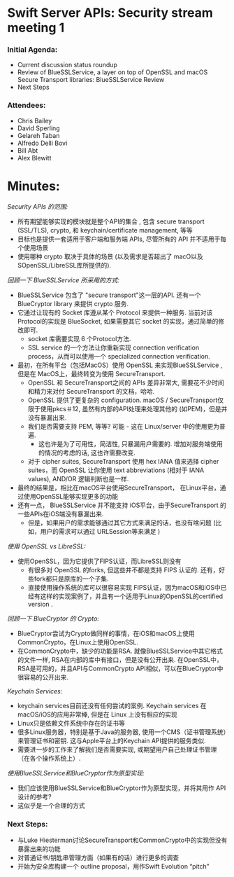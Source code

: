 # Swift Server APIs: Security stream meeting 1

### Initial Agenda:
* Current discussion status roundup
* Review of BlueSSLService, a layer on top of OpenSSL and macOS Secure Transport libraries:  BlueSSLService Review
* Next Steps

### Attendees:
* Chris Bailey
* David Sperling
* Gelareh Taban
* Alfredo Delli Bovi
* Bill Abt
* Alex Blewitt

# Minutes:

_Security APIs 的范围:_  
* 所有期望能够实现的模块就是整个API的集合 , 包含 secure transport (SSL/TLS), crypto, 和 keychain/certificate management, 等等
* 目标也是提供一套适用于客户端和服务端 APIs, 尽管所有的 API 并不适用于每个使用场景
* 使用哪种 crypto 取决于具体的场景 (以及需求是否超出了 macO以及SOpenSSL/LibreSSL库所提供的).

_回顾一下 BlueSSLService 所采用的方式:_  
* BlueSSLService 包含了 "secure transport"这一层的API. 还有一个 BlueCryptor library 来提供 crypto 服务.
* 它通过让现有的 Socket 库遵从某个 Protocol 来提供一种服务. 当前对该 Protocol的实现是 BlueSocket, 如果需要其它 socket 的实现，通过简单的修改即可.
  * socket 库需要实现 6 个Protocol方法.
  * SSL service 的一个方法让你重新实现 connection verification process，从而可以使用一个 specialized connection verification. 
* 最初，在所有平台（包括MacOS）使用 OpenSSL 来实现BlueSSLService , 但是在 MacOS上，最终转变为使用 SecureTransport.
  * OpenSSL 和 SecureTransport之间的 APIs 差异非常大, 需要花不少时间和精力来对付 SecureTransport 的文档，哈哈.
  * OpenSSL 提供了更复杂的 configuration. macOS / SecureTransport仅限于使用pkcs＃12, 虽然有内部的API处理来处理其他的 (如PEM)，但是并没有暴漏出来.
  * 我们是否需要支持 PEM, 等等? 可能 - 这在 Linux/server 中的使用更为普遍.
    * 这也许是为了可用性，简洁性, 只暴漏用户需要的. 增加对服务端使用的情况的考虑的话, 这也许需要改变.
  * 对于 cipher suites, SecureTransport 使用 hex IANA 值来选择 cipher suites，而 OpenSSL 让你使用 text abbreviations (相对于 IANA values), AND/OR 逻辑判断也是一样.
* 最终的结果是，相比在macOS平台使用SecureTransport， 在Linux平台，通过使用OpenSSL能够实现更多的功能
* 还有一点， BlueSSLService 并不能支持 iOS平台，由于SecureTransport 的一些APIs在iOS端没有暴漏出来.
  * 但是，如果用户的需求能够通过其它方式来满足的话，也没有啥问题 (比如，用户的需求可以通过 URLSession等来满足 )

_使用 OpenSSL vs LibreSSL:_  
* 使用OpenSSL，因为它提供了FIPS认证，而LibreSSL则没有
  * 有很多对 OpenSSL 的forks, 但这些并不都是支持 FIPS 认证的. 还有，好些fork都只是原库的一个子集.
  * 直接使用操作系统的库可以很容易实现 FIPS认证，因为macOS和iOS中已经有这样的实现案例了，并且有一个适用于Linux的OpenSSL的certified version .

_回顾一下 BlueCryptor 的 Crypto:_


* BlueCryptor尝试为Crypto做同样的事情，在iOS和macOS上使用CommonCrypto，在Linux上使用OpenSSL.
* 在CommonCrypto中，缺少的功能是RSA. 就像BlueSSLService中其它格式的文件一样, RSA在内部的库中有接口，但是没有公开出来. 在OpenSSL中，RSA是可用的，并且API与CommonCrypto API相似，可以在BlueCryptor中很容易的公开出来.

_Keychain Services:_
* keychain services目前还没有任何尝试的案例. Keychain services 在macOS/iOS的应用非常棒, 但是在 Linux 上没有相应的实现
* Linux只是依赖文件系统中存在的证书等
* 很多Linux服务器，特别是基于Java的服务器, 使用一个CMS（证书管理系统）来管理证书和密钥.  这与Apple平台上的Keychain API提供的服务类似.
* 需要进一步的工作来了解我们是否需要实现, 或期望用户自己处理证书管理（在各个操作系统上）.

_使用BlueSSLService和BlueCryptor作为原型实现:_  
* 我们应该使用BlueSSLService和BlueCryptor作为原型实现，并将其用作 API 设计的参考?
* 这似乎是一个合理的方式

### Next Steps:
* 与Luke Hiesterman讨论SecureTransport和CommonCrypto中的实现但没有暴露出来的功能
* 对普通证书/钥匙串管理方面（如果有的话）进行更多的调查
* 开始为安全库构建一个 outline proposal，用作Swift Evolution “pitch”
